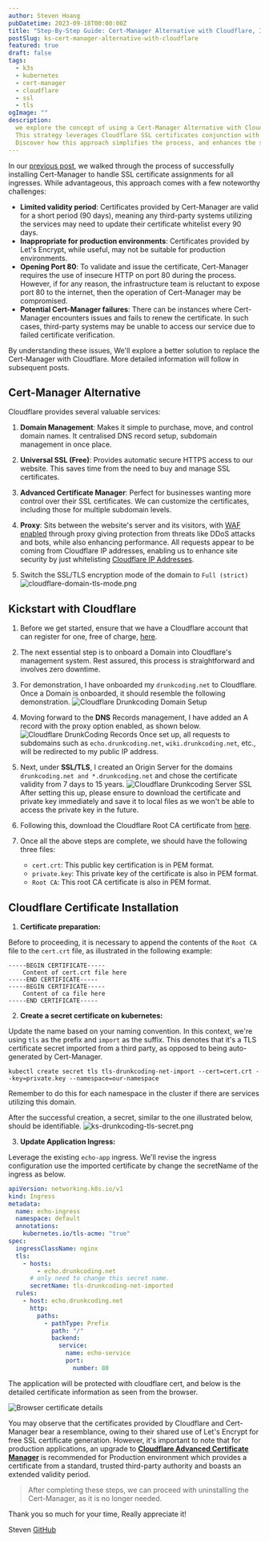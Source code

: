 ```yaml
---
author: Steven Hoang
pubDatetime: 2023-09-18T00:00:00Z
title: "Step-By-Step Guide: Cert-Manager Alternative with Cloudflare, Implementing Free SSL Certificates for Kubernetes Clusters"
postSlug: ks-cert-manager-alternative-with-cloudflare
featured: true
draft: false
tags:
  - k3s
  - kubernetes
  - cert-manager
  - cloudflare
  - ssl
  - tls
ogImage: ""
description:
  we explore the concept of using a Cert-Manager Alternative with Cloudflare to implement free SSL Certificates for Kubernetes clusters.
  This strategy leverages Cloudflare SSL certificates conjunction with the Kubernetes setup to provide a secure environment, replacing the need of Cert-Manager.
  Discover how this approach simplifies the process, and enhances the security of our Kubernetes clusters.
---
```


In our [previous post](/posts/ks-install-cert-manager-free-ssl-kubernetes-cluster), we walked through the process of successfully installing Cert-Manager to handle SSL certificate assignments for all ingresses.
While advantageous, this approach comes with a few noteworthy challenges:

- **Limited validity period**: Certificates provided by Cert-Manager are valid for a short period (90 days), meaning any third-party systems utilizing the services may need to update their certificate whitelist every 90 days.
- **Inappropriate for production environments**: Certificates provided by Let's Encrypt, while useful, may not be suitable for production environments.
- **Opening Port 80**: To validate and issue the certificate, Cert-Manager requires the use of insecure HTTP on port 80 during the process. However, if for any reason, the infrastructure team is reluctant to expose port 80 to the internet, then the operation of Cert-Manager may be compromised.
- **Potential Cert-Manager failures**: There can be instances where Cert-Manager encounters issues and fails to renew the certificate. In such cases, third-party systems may be unable to access our service due to failed certificate verification.

By understanding these issues, We'll explore a better solution to replace the Cert-Manager with Cloudflare. More detailed information will follow in subsequent posts.

## Cert-Manager Alternative

Cloudflare provides several valuable services:

1. **Domain Management**: Makes it simple to purchase, move, and control domain names. It centralised DNS record setup, subdomain management in once place.

2. **Universal SSL (Free)**: Provides automatic secure HTTPS access to our website. This saves time from the need to buy and manage SSL certificates.

3. **Advanced Certificate Manager**: Perfect for businesses wanting more control over their SSL certificates. We can customize the certificates, including those for multiple subdomain levels.

4. **Proxy**: Sits between the website's server and its visitors, with [WAF enabled](https://www.cloudflare.com/application-services/products/waf/) through proxy giving protection from threats like DDoS attacks and bots, while also enhancing performance.
   All requests appear to be coming from Cloudflare IP addresses, enabling us to enhance site security by just whitelisting [Cloudflare IP Addresses](https://www.cloudflare.com/en-in/ips/).
5. Switch the SSL/TLS encryption mode of the domain to `Full (strict)`
   ![cloudflare-domain-tls-mode.png](/assets/ks-cert-manager-alternative-with-cloudflare/cloudflare-domain-tls-mode.png)

## Kickstart with Cloudflare

1. Before we get started, ensure that we have a Cloudflare account that can register for one, free of charge, [here](https://www.cloudflare.com).
2. The next essential step is to onboard a Domain into Cloudflare's management system. Rest assured, this process is straightforward and involves zero downtime.
3. For demonstration, I have onboarded my `drunkcoding.net` to Cloudflare. Once a Domain is onboarded, it should resemble the following demonstration.
   ![Cloudflare Drunkcoding Domain Setup](/assets/ks-cert-manager-alternative-with-cloudflare/cloudflare-drunkcoding-domain.png)

4. Moving forward to the **DNS** Records management, I have added an A record with the proxy option enabled, as shown below.
   ![Cloudflare DrunkCoding Records](/assets/ks-cert-manager-alternative-with-cloudflare/cloudflare-druncoding-records.png)
   Once set up, all requests to subdomains such as `echo.drunkcoding.net`, `wiki.drunkcoding.net`, etc., will be redirected to my public IP address.

5. Next, under **SSL/TLS**, I created an Origin Server for the domains `drunkcoding.net and *.drunkcoding.net` and chose the certificate validity from 7 days to 15 years.
   ![Cloudflare Drunkcoding Server SSL](/assets/ks-cert-manager-alternative-with-cloudflare/cloudflare-drunkcoding-server-ssl.png)
   After setting this up, please ensure to download the certificate and private key immediately and save it to local files as we won't be able to access the private key in the future.

6. Following this, download the Cloudflare Root CA certificate from [here](https://developers.cloudflare.com/ssl/static/origin_ca_rsa_root.pem).
7. Once all the above steps are complete, we should have the following three files:
   - `cert.crt`: This public key certification is in PEM format.
   - `private.key`: This private key of the certificate is also in PEM format.
   - `Root CA`: This root CA certificate is also in PEM format.

## Cloudflare Certificate Installation

1. **Certificate preparation:**

Before to proceeding, it is necessary to append the contents of the `Root CA` file to the `cert.crt` file, as illustrated in the following example:

```textmate
-----BEGIN CERTIFICATE-----
    Content of cert.crt file here
-----END CERTIFICATE-----
-----BEGIN CERTIFICATE-----
    Content of ca file here
-----END CERTIFICATE-----
```

2. **Create a secret certificate on kubernetes:**

Update the name based on your naming convention. In this context, we're using `tls` as the prefix and `import` as the suffix.
This denotes that it's a TLS certificate secret imported from a third party, as opposed to being auto-generated by Cert-Manager.

```shell
kubectl create secret tls tls-drunkcoding-net-import --cert=cert.crt --key=private.key --namespace=our-namespace
```

Remember to do this for each namespace in the cluster if there are services utilizing this domain.

After the successful creation, a secret, similar to the one illustrated below, should be identifiable.
![ks-drunkcoding-tls-secret.png](/assets/ks-cert-manager-alternative-with-cloudflare/ks-drunkcoding-tls-secret.png)

3. **Update Application Ingress:**

Leverage the existing `echo-app` ingress. We'll revise the ingress configuration use the imported certificate by change the secretName of the ingress as below.

```yaml
apiVersion: networking.k8s.io/v1
kind: Ingress
metadata:
  name: echo-ingress
  namespace: default
  annotations:
    kubernetes.io/tls-acme: "true"
spec:
  ingressClassName: nginx
  tls:
    - hosts:
        - echo.drunkcoding.net
      # only need to change this secret name.
      secretName: tls-drunkcoding-net-imported
  rules:
    - host: echo.drunkcoding.net
      http:
        paths:
          - pathType: Prefix
            path: "/"
            backend:
              service:
                name: echo-service
                port:
                  number: 80
```

The application will be protected with cloudflare cert, and below is the detailed certificate information as seen from the browser.

![Browser certificate details](/assets/ks-cert-manager-alternative-with-cloudflare/cert-details.png)

You may observe that the certificates provided by Cloudflare and Cert-Manager bear a resemblance, owing to their shared use of Let's Encrypt for free SSL certificate generation.
However, it's important to note that for production applications, an upgrade to [**Cloudflare Advanced Certificate Manager**](https://www.cloudflare.com/lp/pg-advanced-certificate-manager/)
is recommended for Production environment which provides a certificate from a standard, trusted third-party authority and boasts an extended validity period.

> After completing these steps, we can proceed with uninstalling the Cert-Manager, as it is no longer needed.

Thank you so much for your time, Really appreciate it!

Steven
[GitHub](<[https://github.com/baoduy](https://github.com/baoduy)>)
